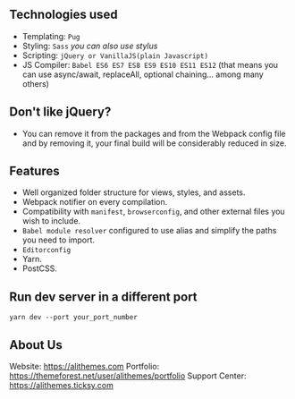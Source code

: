 ## Technologies used

- Templating: `Pug`
- Styling: `Sass` *you can also use stylus*
- Scripting: `jQuery or VanillaJS(plain Javascript)`
- JS Compiler: `Babel ES6 ES7 ES8 ES9 ES10 ES11 ES12` (that means you can use async/await, replaceAll, optional chaining... among many others)

## Don't like jQuery?
- You can remove it from the packages and from the Webpack config file and by removing it, your final build will be considerably reduced in size.

## Features

- Well organized folder structure for views, styles, and assets.
- Webpack notifier on every compilation.
- Compatibility with `manifest`, `browserconfig`, and other external files you wish to include.
- `Babel module resolver` configured to use alias and simplify the paths you need to import.
- `Editorconfig`
- Yarn.
- PostCSS.

## Run dev server in a different port
```
yarn dev --port your_port_number
```

## About Us

Website: https://alithemes.com
Portfolio: https://themeforest.net/user/alithemes/portfolio
Support Center: https://alithemes.ticksy.com